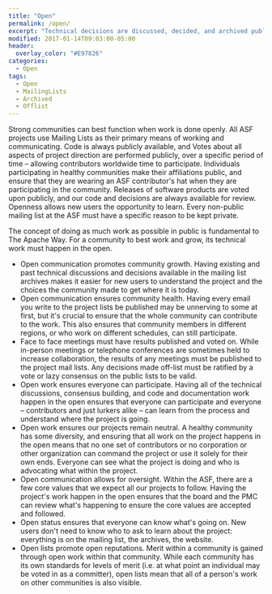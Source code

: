 ```yaml
---
title: "Open"
permalink: /open/
excerpt: "Technical decisions are discussed, decided, and archived publicly."
modified: 2017-01-14T09:03:00-05:00
header:
  overlay_color: "#E97826"
categories:
  - Open
tags:
  - Open
  - MailingLists
  - Archived
  - Offlist
---
```


Strong communities can best function when work is done openly. All ASF projects use Mailing Lists as their primary means of working and communicating. Code is always publicly available, and Votes about all aspects of project direction are performed publicly, over a specific period of time – allowing contributors worldwide time to participate. Individuals participating in healthy communities make their affiliations public, and ensure that they are wearing an ASF contributor's hat when they are participating in the community. Releases of software products are voted upon publicly, and our code and decisions are always available for review. Openness allows new users the opportunity to learn. Every non-public mailing list at the ASF must have a specific reason to be kept private.

The concept of doing as much work as possible in public is fundamental to The Apache Way. For a community to best work and grow, its technical work must happen in the open.

- Open communication promotes community growth. Having existing and past technical discussions and decisions available in the mailing list archives makes it easier for new users to understand the project and the choices the community made to get where it is today.
- Open communication ensures community health. Having every email you write to the project lists be published may be unnerving to some at first, but it's crucial to ensure that the whole community can contribute to the work. This also ensures that community members in different regions, or who work on different schedules, can still participate.
- Face to face meetings must have results published and voted on. While in-person meetings or telephone conferences are sometimes held to increase collaboration, the results of any meetings must be published to the project mail lists. Any decisions made off-list must be ratified by a vote or lazy consensus on the public lists to be valid.
- Open work ensures everyone can participate. Having all of the technical discussions, consensus building, and code and documentation work happen in the open ensures that everyone can participate and everyone – contributors and just lurkers alike – can learn from the process and understand where the project is going.
- Open work ensures our projects remain neutral. A healthy community has some diversity, and ensuring that all work on the project happens in the open means that no one set of contributors or no corporation or other organization can command the project or use it solely for their own ends. Everyone can see what the project is doing and who is advocating what within the project.
- Open communication allows for oversight. Within the ASF, there are a few core values that we expect all our projects to follow. Having the project's work happen in the open ensures that the board and the PMC can review what's happening to ensure the core values are accepted and followed.
- Open status ensures that everyone can know what's going on. New users don't need to know who to ask to learn about the project: everything is on the mailing list, the archives, the website.
- Open lists promote open reputations. Merit within a community is gained through open work within that community. While each community has its own standards for levels of merit (i.e. at what point an individual may be voted in as a committer), open lists mean that all of a person's work on other communities is also visible.
